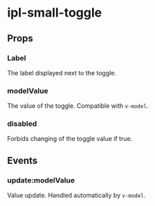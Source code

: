 # ipl-small-toggle

## Props

### Label

The label displayed next to the toggle.

### modelValue

The value of the toggle. Compatible with `v-model`.

### disabled

Forbids changing of the toggle value if true.

## Events

### update:modelValue

Value update. Handled automatically by `v-model`.
